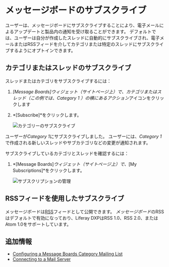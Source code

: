 # メッセージボードのサブスクライブ

ユーザーは、メッセージボードにサブスクライブすることにより、電子メールによるアップデートと製品内の通知を受け取ることができます。 デフォルトでは、ユーザーは自分が作成したスレッドに自動的にサブスクライブされ、電子メールまたはRSSフィードを介してカテゴリまたは特定のスレッドにサブスクライブするようにオプトインできます。

## カテゴリまたはスレッドのサブスクライブ

スレッドまたはカテゴリをサブスクライブするには：

1.  *[Message Boards]*ウィジェット（サイトページ上）で、カテゴリまたはスレッド（この例では、*Category 1* ）の横にある*アクション*アイコンをクリックします

2.  *[Subscribe]*をクリックします。

    ![カテゴリーのサブスクライブ](./subscribing-to-a-message-board/images/01.png)

ユーザーが*Category 1*にサブスクライブしました。 ユーザーには、*Category 1*で作成される新しいスレッドやサブカテゴリなどの変更が通知されます。

サブスクライブしているカテゴリとスレッドを確認するには：

1.  *[Message Boards]*ウィジェット（サイトページ上）で、*[My Subscriptions]*をクリックします。

    ![サブスクリプションの管理](./subscribing-to-a-message-board/images/03.png)

## RSSフィードを使用したサブスクライブ

メッセージボードは[RSS](https://en.wikipedia.org/wiki/RSS)フィードとして公開できます。 *メッセージボード*のRSSはデフォルトで有効になっており、Liferay DXPはRSS 1.0、RSS 2.0、またはAtom 1.0をサポートしています。

## 追加情報

  - [Configuring a Message Boards Category Mailing List](./configuring-a-message-boards-category-mailing-list.md)
  - [Connecting to a Mail Server](../../../installation-and-upgrades/setting-up-liferay-dxp/configuring-mail/connecting-to-a-mail-server.md)
